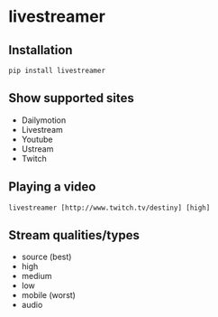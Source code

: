 livestreamer
============


Installation
--------------------------------------------------
`pip install livestreamer`


Show supported sites
--------------------------------------------------
* Dailymotion
* Livestream
* Youtube
* Ustream
* Twitch


Playing a video
--------------------------------------------------
`livestreamer [http://www.twitch.tv/destiny] [high]`


Stream qualities/types
--------------------------------------------------
* source (best)
* high
* medium
* low
* mobile (worst)
* audio